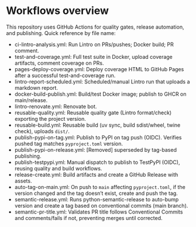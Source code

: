 # Workflows overview

This repository uses GitHub Actions for quality gates, release automation, and
publishing. Quick reference by file name:

- ci-lintro-analysis.yml: Run Lintro on PRs/pushes; Docker build; PR comment.
- test-and-coverage.yml: Full test suite in Docker, upload coverage artifacts,
  comment coverage on PRs.
- pages-deploy-coverage.yml: Deploy coverage HTML to GitHub Pages after a
  successful test-and-coverage run.
- lintro-report-scheduled.yml: Scheduled/manual Lintro run that uploads a
  markdown report.
- docker-build-publish.yml: Build/test Docker image; publish to GHCR on
  main/release.
- lintro-renovate.yml: Renovate bot.
- reusable-quality.yml: Reusable quality gate (Lintro format/check) exporting
  the project version.
- reusable-build.yml: Reusable build (uv sync, build sdist/wheel, twine check),
  uploads `dist/`.
- publish-pypi-on-tag.yml: Publish to PyPI on tag push (OIDC). Verifies pushed
  tag matches `pyproject.toml` version.
- publish-pypi-on-release.yml: [Removed] superseded by tag-based publishing.
- publish-testpypi.yml: Manual dispatch to publish to TestPyPI (OIDC), reusing
  quality and build workflows.
- release-create.yml: Build artifacts and create a GitHub Release with assets.
- auto-tag-on-main.yml: On push to `main` affecting `pyproject.toml`, if the
  version changed and the tag doesn’t exist, create and push the tag.
- semantic-release.yml: Runs python-semantic-release to auto-bump version and
  create a tag based on conventional commits (main branch).
- semantic-pr-title.yml: Validates PR title follows Conventional Commits and
  comments/fails if not, preventing merges until corrected.
